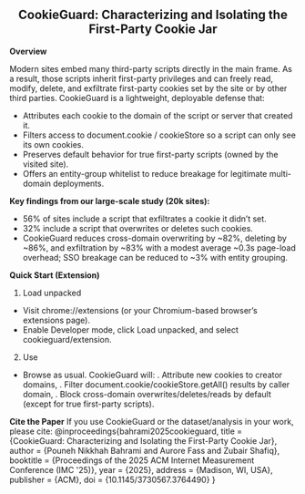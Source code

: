 <h2 align="center">CookieGuard: Characterizing and Isolating the First-Party Cookie Jar</h2>

**Overview**

Modern sites embed many third-party scripts directly in the main frame. As a result, those scripts inherit first-party privileges and can freely read, modify, delete, and exfiltrate first-party cookies set by the site or by other third parties. CookieGuard is a lightweight, deployable defense that:
- Attributes each cookie to the domain of the script or server that created it.
- Filters access to document.cookie / cookieStore so a script can only see its own cookies.
- Preserves default behavior for true first-party scripts (owned by the visited site).
- Offers an entity-group whitelist to reduce breakage for legitimate multi-domain deployments.

**Key findings from our large-scale study (20k sites):**
- 56% of sites include a script that exfiltrates a cookie it didn’t set.
- 32% include a script that overwrites or deletes such cookies.
- CookieGuard reduces cross-domain overwriting by ~82%, deleting by ~86%, and exfiltration by ~83% with a modest average ~0.3s page-load overhead; SSO breakage can be reduced to ~3% with entity grouping.

**Quick Start (Extension)**
1. Load unpacked
- Visit chrome://extensions (or your Chromium-based browser’s extensions page).
- Enable Developer mode, click Load unpacked, and select cookieguard/extension.

2. Use
- Browse as usual. CookieGuard will:
    . Attribute new cookies to creator domains,
    . Filter document.cookie/cookieStore.getAll() results by caller domain,
    . Block cross-domain overwrites/deletes/reads by default (except for true first-party scripts).

**Cite the Paper**
If you use CookieGuard or the dataset/analysis in your work, please cite:
@inproceedings{bahrami2025cookieguard,
  title     = {CookieGuard: Characterizing and Isolating the First-Party Cookie Jar},
  author    = {Pouneh Nikkhah Bahrami and Aurore Fass and Zubair Shafiq},
  booktitle = {Proceedings of the 2025 ACM Internet Measurement Conference (IMC '25)},
  year      = {2025},
  address   = {Madison, WI, USA},
  publisher = {ACM},
  doi       = {10.1145/3730567.3764490}
}

